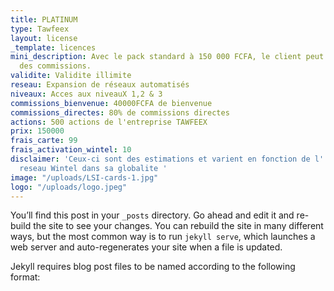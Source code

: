 ```yaml
---
title: PLATINUM
type: Tawfeex
layout: license
_template: licences
mini_description: Avec le pack standard à 150 000 FCFA, le client peut gagner 80%
  des commissions.
validite: Validite illimite
reseau: Expansion de réseaux automatisés
niveaux: Acces aux niveauX 1,2 & 3
commissions_bienvenue: 40000FCFA de bienvenue
commissions_directes: 80% de commissions directes
actions: 500 actions de l'entreprise TAWFEEX
prix: 150000
frais_carte: 99
frais_activation_wintel: 10
disclaimer: 'Ceux-ci sont des estimations et varient en fonction de l''expansion du
  reseau Wintel dans sa globalite '
image: "/uploads/LSI-cards-1.jpg"
logo: "/uploads/logo.jpeg"
---
```


You’ll find this post in your `_posts` directory. Go ahead and edit it and re-build the site to see your changes. You can rebuild the site in many different ways, but the most common way is to run `jekyll serve`, which launches a web server and auto-regenerates your site when a file is updated.

Jekyll requires blog post files to be named according to the following format:
